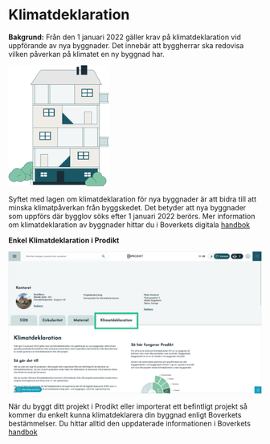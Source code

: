 # Klimatdeklaration

**Bakgrund:** 
Från den 1 januari 2022 gäller krav på klimatdeklaration vid uppförande av nya byggnader. Det innebär att byggherrar ska redovisa vilken påverkan på klimatet en ny byggnad har. 

![Klimatdeklaration](/illustration_house.png)


Syftet med lagen om klimatdeklaration för nya byggnader är att bidra till att minska klimatpåverkan från byggskedet. Det betyder att nya byggnader som uppförs där bygglov söks efter 1 januari 2022 berörs. Mer information om klimatdeklaration av byggnader hittar du i Boverkets digitala [handbok](https://www.boverket.se/sv/klimatdeklaration/)


**Enkel Klimatdeklaration i Prodikt**

![Klimatdeklaration](/ui-climatedecl-tab.png)

När du byggt ditt projekt i Prodikt eller importerat ett befintligt projekt så kommer du enkelt kunna klimatdeklarera din byggnad enligt Boverkets bestämmelser. Du hittar alltid den uppdaterade informationen i Boverkets [handbok](https://www.boverket.se/sv/klimatdeklaration/)
